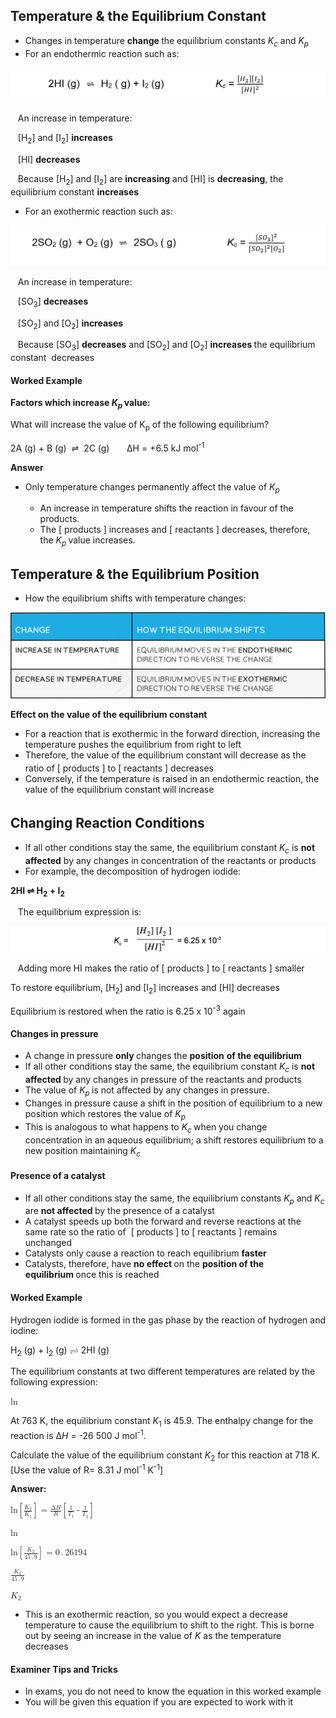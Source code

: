 Temperature & the Equilibrium Constant
--------------------------------------

* Changes in temperature <b>change </b>the equilibrium constants <i>K</i><sub><i>c</i></sub><i> </i>and <i>K</i><sub><i>p</i></sub>
* For an endothermic reaction such as:

![](7.1.6-Kc-Expression-HI-2.png)

   An increase in temperature:

   [H<sub>2</sub>] and [I<sub>2</sub>] <b>increases</b>

   [HI] <b>decreases</b>

   Because [H<sub>2</sub>] and [I<sub>2</sub>] are <b>increasing</b> and [HI] is <b>decreasing</b>, the equilibrium constant <b>increases</b>

* For an exothermic reaction such as:

![](7.1.6-Kc-Expression-SO3.png)

   An increase in temperature:

   [SO<sub>3</sub>] <b>decreases</b>

   [SO<sub>2</sub>] and [O<sub>2</sub>] <b>increases</b>

   Because [SO<sub>3</sub>] <b>decreases</b> and [SO<sub>2</sub>] and [O<sub>2</sub>] <b>increases </b>the equilibrium constant  decreases

#### Worked Example

<b>Factors which increase </b><i><b>K</b></i><sub><i><b>p </b></i></sub><b>value:</b>

What will increase the value of K<sub>p</sub> of the following equilibrium?

2A (g) + B (g)  ⇌  2C (g)       ΔH = +6.5 kJ mol<sup>-1 </sup>

<b>Answer</b>

* Only temperature changes permanently affect the value of <i>K</i><sub><i>p</i></sub>

  + An increase in temperature shifts the reaction in favour of the products.
  + The [ products ] increases and [ reactants ] decreases, therefore, the <i>K</i><sub><i>p </i></sub>value increases.

Temperature & the Equilibrium Position
--------------------------------------

* How the equilibrium shifts with temperature changes:

![Effects of temperature table, IGCSE & GCSE Chemistry revision notes](7.2-Effects-of-temperature-table.png)

<b>Effect on the value of the equilibrium constant</b>

* For a reaction that is exothermic in the forward direction, increasing the temperature pushes the equilibrium from right to left
* Therefore, the value of the equilibrium constant<sub><i> </i></sub>will decrease as the ratio of [ products ] to [ reactants ] decreases
* Conversely, if the temperature is raised in an endothermic reaction, the value of the equilibrium constant<sub><i> </i></sub>will increase

Changing Reaction Conditions
----------------------------

* If all other conditions stay the same, the equilibrium constant<i> K</i><sub><i>c</i></sub> is <b>not affected</b> by any changes in concentration of the reactants or products
* For example, the decomposition of hydrogen iodide:

<b>2HI ⇌ H</b><sub><b>2</b></sub><b> + I</b><sub><b>2</b></sub>

   The equilibrium expression is:

![Changes that Affect the Equilibrium Constant equation 1](Changes-that-Affect-the-Equilibrium-Constant-equation-1.png)

   Adding more HI makes the ratio of [ products ] to [ reactants ] smaller

To restore equilibrium, [H<sub>2</sub>] and [I<sub>2</sub>] increases and [HI] decreases

Equilibrium is restored when the ratio is 6.25 x 10<sup>-3</sup> again

#### Changes in pressure

* A change in pressure <b>only </b>changes the <b>position</b> <b>of the equilibrium</b>
* If all other conditions stay the same, the equilibrium constant<i> K</i><sub><i>c</i></sub> is <b>not affected </b>by any changes in pressure of the reactants and products
* The value of <i>K</i><sub><i>p </i></sub>is not affected by any changes in pressure.
* Changes in pressure cause a shift in the position of equilibrium to a new position which restores the value of <i>K</i><sub><i>p </i></sub>
* This is analogous to what happens to <i>K</i><sub><i>c </i></sub>when you change concentration in an aqueous equilibrium; a shift restores equilibrium to a new position maintaining <i>K</i><sub><i>c</i></sub>

#### Presence of a catalyst

* If all other conditions stay the same, the equilibrium constants<i> K</i><sub><i>p</i></sub><i> </i>and <i>K</i><sub><i>c</i></sub> are <b>not affected </b>by the presence of a catalyst
* A catalyst speeds up both the forward and reverse reactions at the same rate so the ratio of  [ products ] to [ reactants ] remains unchanged
* Catalysts only cause a reaction to reach equilibrium <b>faster</b>
* Catalysts, therefore, have <b>no effect </b>on the <b>position of the equilibrium </b>once this is reached

#### Worked Example

Hydrogen iodide is formed in the gas phase by the reaction of hydrogen and iodine:

H<sub>2</sub> (g) + I<sub>2</sub> (g)<math><semantics><mo>⇌</mo><annotation>{"language":"en","fontFamily":"Times New Roman","fontSize":"18","autoformat":true}</annotation></semantics></math>2HI (g)

The equilibrium constants at two different temperatures are related by the following expression:

<math><semantics><mi>ln</mi><mfenced><mfrac><msub><mi>K</mi><mn>2</mn></msub><msub><mi>K</mi><mn>1</mn></msub></mfrac></mfenced><mo>=</mo><mfrac><mrow><mo>∆</mo><mi>H</mi></mrow><mi>R</mi></mfrac><mfenced><mrow><mfrac><mn>1</mn><msub><mi>T</mi><mn>1</mn></msub></mfrac><mo>-</mo><mfrac><mn>1</mn><msub><mi>T</mi><mn>2</mn></msub></mfrac></mrow></mfenced><annotation>{"language":"en","fontFamily":"Times New Roman","fontSize":"18","autoformat":true}</annotation></semantics></math>

At 763 K, the equilibrium constant <i>K</i><sub>1</sub> is 45.9. The enthalpy change for the reaction is Δ<i>H</i> = -26 500 J mol<sup>-1</sup>.

Calculate the value of the equilibrium constant <i>K</i><sub>2</sub> for this reaction at 718 K.  [Use the value of R= 8.31 J mol<sup>-1</sup> K<sup>-1</sup>]

<b>Answer:</b>

<math><semantics><mrow><mi>ln</mi><mo>[</mo><mfrac><msub><mi>K</mi><mn>2</mn></msub><msub><mi>K</mi><mn>1</mn></msub></mfrac><mo>]</mo><mo>=</mo><mfrac><mrow><mo>∆</mo><mi>H</mi></mrow><mi>R</mi></mfrac><mo>[</mo><mfrac><mn>1</mn><msub><mi>T</mi><mn>1</mn></msub></mfrac><mo>-</mo><mfrac><mn>1</mn><msub><mi>T</mi><mn>2</mn></msub></mfrac><mo>]</mo></mrow><annotation>{"language":"en","fontFamily":"Times New Roman","fontSize":"18","autoformat":true}</annotation></semantics></math>

<math><semantics><mi>ln</mi><mo>[</mo><mfrac><msub><mi>K</mi><mn>2</mn></msub><mrow><mn>45</mn><mo>.</mo><mn>9</mn></mrow></mfrac><mo>]</mo><mo>=</mo><mfrac><mrow><mo>-</mo><mn>26</mn><mo> </mo><mn>500</mn></mrow><mrow><mn>8</mn><mo>.</mo><mn>31</mn></mrow></mfrac><mo>[</mo><mfrac><mn>1</mn><mn>763</mn></mfrac><mo>-</mo><mfrac><mn>1</mn><mn>718</mn></mfrac><mo>]</mo><annotation>{"language":"en","fontFamily":"Times New Roman","fontSize":"18","autoformat":true}</annotation></semantics></math>

<math><semantics><mrow><mi>ln</mi><mo>[</mo><mfrac><msub><mi>K</mi><mn>2</mn></msub><mrow><mn>45</mn><mo>.</mo><mn>9</mn></mrow></mfrac><mo>]</mo><mo>=</mo><mn>0</mn><mo>.</mo><mn>26194</mn></mrow><annotation>{"language":"en","fontFamily":"Times New Roman","fontSize":"18","autoformat":true}</annotation></semantics></math>

<math><semantics><mfrac><msub><mi>K</mi><mn>2</mn></msub><mrow><mn>45</mn><mo>.</mo><mn>9</mn></mrow></mfrac><mo>=</mo><mo> </mo><msup><mi>e</mi><mrow><mn>0</mn><mo>.</mo><mn>26194</mn></mrow></msup><annotation>{"language":"en","fontFamily":"Times New Roman","fontSize":"18","autoformat":true}</annotation></semantics></math>

<math><semantics><msub><mi>K</mi><mn>2</mn></msub><mo> </mo><mo>=</mo><mo> </mo><mn>45</mn><mo>.</mo><mn>9</mn><mo> </mo><mo>×</mo><mo> </mo><mn>1</mn><mo>.</mo><mn>2995</mn><mo> </mo><mo>=</mo><mn>59</mn><mo>.</mo><mn>64</mn><annotation>{"language":"en","fontFamily":"Times New Roman","fontSize":"18","autoformat":true}</annotation></semantics></math>

* This is an exothermic reaction, so you would expect a decrease temperature to cause the equilibrium to shift to the right. This is borne out by seeing an increase in the value of <i>K</i> as the temperature decreases

#### Examiner Tips and Tricks

* In exams, you do not need to know the equation in this worked example
* You will be given this equation if you are expected to work with it